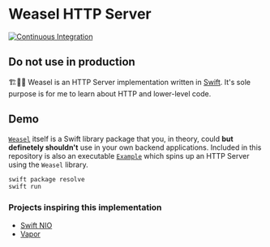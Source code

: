 # Weasel HTTP Server

[![Continuous Integration](https://github.com/slashmo/weasel/workflows/Continuous%20Integration/badge.svg)](https://github.com/slashmo/weasel/actions?query=workflow%3A%22Continuous+Integration%22)

## Do not use in production

🏗👨‍🎓 Weasel is an HTTP Server implementation written in [Swift](https://github.com/apple/swift). It's sole purpose is for me to learn about HTTP and lower-level code.

## Demo

[`Weasel`](https://github.com/slashmo/weasel/tree/master/Sources/Weasel) itself is a Swift library package that you, in theory, could **but definetely shouldn't** use in your own backend applications. Included in this repository is also an executable [`Example`](https://github.com/slashmo/weasel/tree/master/Sources/Example) which spins up an HTTP Server using the `Weasel` library.

```sh
swift package resolve
swift run
```

### Projects inspiring this implementation

- [Swift NIO](https://github.com/apple/swift-nio)
- [Vapor](https://github.com/vapor/vapor)
